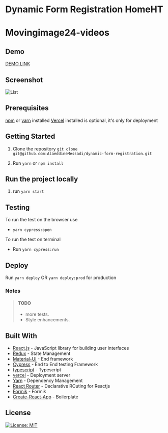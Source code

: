 # Dynamic Form Registration HomeHT

# Movingimage24-videos

## Demo

[DEMO LINK]()

## Screenshot

![List](./assets/registraion.png)

## Prerequisites

[npm](https://www.npmjs.com/get-npm) or [yarn](https://yarnpkg.com/en/docs/install) installed
[Vercel](https://vercel.com) installed is optional, it's only for deployment

## Getting Started

1. Clone the repository
   `git clone git@github.com:AlaeddineMessadi/dynamic-form-registration.git`

2. Run `yarn` or `npm install`

## Run the project locally

1. run `yarn start`

## Testing

To run the test on the browser use

- `yarn cypress:open`

To run the test on terminal

- Run `yarn cypress:run`

## Deploy

Run `yarn deploy` OR `yarn deploy:prod` for production

### Notes

> #### TODO
>
> - more tests.
> - Style enhancements.

## Built With

- [React.js](https://reactjs.org/) - JavaScript library for building user interfaces
- [Redux](https://redux.js.org/) - State Management
- [Material-UI](https://material-ui.com/) - End framework
- [Cypress](https://www.cypress.io/) - End to End testing Framework
- [typescript](https://www.typescriptlang.org/) - Typescript
- [vercel](https://vercel.com/) - Deployment server
- [Yarn](https://yarnpkg.com/) - Dependency Management
- [React Router](https://reactrouter.com/) - Declarative ROuting for Reactjs
- [Formik](https://formik.org/) - Formik
- [Create-React-App](https://reactjs.org/docs/create-a-new-react-app.html) - Boilerplate

## License

[![License: MIT](https://img.shields.io/badge/License-MIT-yellow.svg)](https://opensource.org/licenses/MIT)
